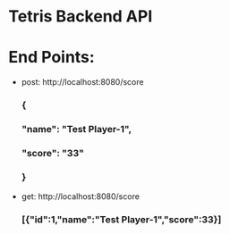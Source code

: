 # Tetris Backend API
# End Points: 
- post: http://localhost:8080/score
  ###  {
  ###  "name": "Test Player-1",
   ### "score": "33"

   ###  }
- get: http://localhost:8080/score
    ### [{"id":1,"name":"Test Player-1","score":33}]